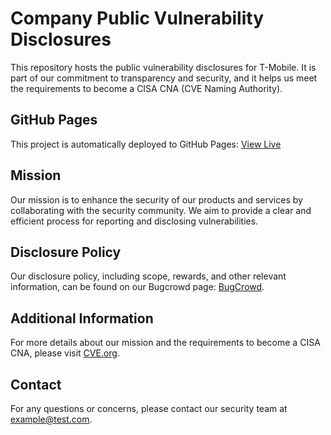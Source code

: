 # Company Public Vulnerability Disclosures

This repository hosts the public vulnerability disclosures for T-Mobile. It is part of our commitment to transparency and security, and it helps us meet the requirements to become a CISA CNA (CVE Naming Authority).

## GitHub Pages

This project is automatically deployed to GitHub Pages: [View Live](https://kloccis1.github.io/)

## Mission

Our mission is to enhance the security of our products and services by collaborating with the security community. We aim to provide a clear and efficient process for reporting and disclosing vulnerabilities.

## Disclosure Policy

Our disclosure policy, including scope, rewards, and other relevant information, can be found on our Bugcrowd page: [BugCrowd](https://bugcrowd.com).

## Additional Information

For more details about our mission and the requirements to become a CISA CNA, please visit [CVE.org](https://www.cve.org/PartnerInformation/Partner#HowToBecomeAPartner).

## Contact

For any questions or concerns, please contact our security team at [example@test.com](mailto:example@test.com).
